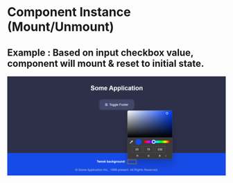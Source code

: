 # Component Instance (Mount/Unmount)

## Example : Based on input checkbox value, component will mount & reset to initial state.

![alt text](image.png)

